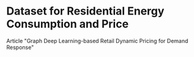 # Dataset for Residential Energy Consumption and Price
Article "Graph Deep Learning-based Retail Dynamic Pricing for Demand Response"

